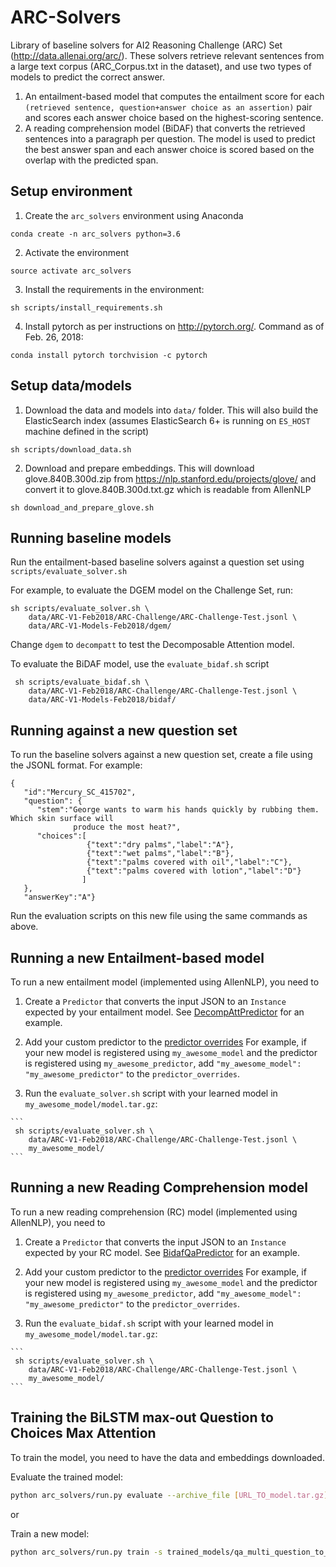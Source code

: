 # ARC-Solvers
Library of baseline solvers for AI2 Reasoning Challenge (ARC) Set (http://data.allenai.org/arc/).
These solvers retrieve relevant sentences from a large text corpus (ARC_Corpus.txt in the
dataset), and use two types of models to predict the correct answer.
 1. An entailment-based model that computes the entailment score for each `(retrieved sentence,
 question+answer choice as an assertion)` pair and scores each answer choice based on the
 highest-scoring sentence.
 2. A reading comprehension model (BiDAF) that converts the retrieved sentences into a paragraph
 per question. The model is used to predict the best answer span and each answer choice is scored
  based on the overlap with the predicted span.
 
 ## Setup environment
 1. Create the `arc_solvers` environment using Anaconda
 
   ```
   conda create -n arc_solvers python=3.6
   ```
 
 2. Activate the environment
 
   ```
   source activate arc_solvers
   ```
 
 3. Install the requirements in the environment: 
 
   ```
   sh scripts/install_requirements.sh
   ```
 
 4. Install pytorch as per instructions on <http://pytorch.org/>. Command as of Feb. 26, 2018:
 
   ```
   conda install pytorch torchvision -c pytorch
   ```
  

 ## Setup data/models
 1. Download the data and models into `data/` folder. This will also build the ElasticSearch
 index (assumes ElasticSearch 6+ is running on `ES_HOST` machine defined in the script)
  ```
  sh scripts/download_data.sh
  ```

 2. Download and prepare embeddings. This will download glove.840B.300d.zip from https://nlp.stanford.edu/projects/glove/ and 
 convert it to glove.840B.300d.txt.gz which is readable from AllenNLP
   ```
  sh download_and_prepare_glove.sh
  ```
  
   
 
 ## Running baseline models
 Run the entailment-based baseline solvers against a question set using `scripts/evaluate_solver.sh`

 For example, to evaluate the DGEM model on the Challenge Set, run:
```
sh scripts/evaluate_solver.sh \
	data/ARC-V1-Feb2018/ARC-Challenge/ARC-Challenge-Test.jsonl \
	data/ARC-V1-Models-Feb2018/dgem/
```
  Change `dgem` to `decompatt` to test the Decomposable Attention model.

 To evaluate the BiDAF model, use the `evaluate_bidaf.sh` script
```
 sh scripts/evaluate_bidaf.sh \
    data/ARC-V1-Feb2018/ARC-Challenge/ARC-Challenge-Test.jsonl \
    data/ARC-V1-Models-Feb2018/bidaf/
```

 
 ## Running against a new question set
 To run the baseline solvers against a new question set, create a file using the JSONL format.
 For example:
 ```
 {
    "id":"Mercury_SC_415702",
    "question": {
       "stem":"George wants to warm his hands quickly by rubbing them. Which skin surface will
               produce the most heat?",
       "choices":[
				  {"text":"dry palms","label":"A"},
				  {"text":"wet palms","label":"B"},
				  {"text":"palms covered with oil","label":"C"},
				  {"text":"palms covered with lotion","label":"D"}
                 ]
    },
    "answerKey":"A"}
 ``` 
  Run the evaluation scripts on this new file using the same commands as above.
  
  
 ## Running a new Entailment-based model
  To run a new entailment model (implemented using AllenNLP), you need to 
   1. Create a `Predictor` that converts the input JSON to an `Instance` expected by your 
   entailment model. See [DecompAttPredictor](arc_solvers/service/predictors/decompatt_qa_predictor.py)
   for an example.
     
   2. Add your custom predictor to the [predictor overrides](arc_solvers/commands/__init__.py#L8)
   For example, if your new model is registered using `my_awesome_model` and the predictor is 
   registered using `my_awesome_predictor`, add `"my_awesome_model": "my_awesome_predictor"` to 
   the `predictor_overrides`.
   
   3. Run the `evaluate_solver.sh` script with your learned model in `my_awesome_model/model.tar.gz`:

    ```
     sh scripts/evaluate_solver.sh \
        data/ARC-V1-Feb2018/ARC-Challenge/ARC-Challenge-Test.jsonl \
        my_awesome_model/
    ```
     
## Running a new Reading Comprehension model
 To run a new reading comprehension (RC) model (implemented using AllenNLP), you need to
   1. Create a `Predictor` that converts the input JSON to an `Instance` expected by your
   RC model. See [BidafQaPredictor](arc_solvers/service/predictors/bidaf_qa_predictor.py)
   for an example.

   2. Add your custom predictor to the [predictor overrides](arc_solvers/commands/__init__.py#L8)
   For example, if your new model is registered using `my_awesome_model` and the predictor is
   registered using `my_awesome_predictor`, add `"my_awesome_model": "my_awesome_predictor"` to
   the `predictor_overrides`.

   3. Run the `evaluate_bidaf.sh` script with your learned model in `my_awesome_model/model.tar.gz`:

    ```
     sh scripts/evaluate_solver.sh \
        data/ARC-V1-Feb2018/ARC-Challenge/ARC-Challenge-Test.jsonl \
        my_awesome_model/
    ``` 
    
    
## Training the BiLSTM max-out Question to Choices Max Attention
To train the model, you need to have the data and embeddings downloaded.

Evaluate the trained model:
```bash
python arc_solvers/run.py evaluate --archive_file [URL_TO_model.tar.gz] --evaluation_data_file data/ARC-V1-Feb2018/ARC-Challenge/ARC-Challenge-Test.jsonl 

```

or

Train a new model:
```bash
python arc_solvers/run.py train -s trained_models/qa_multi_question_to_choices/serialization/ arc_solvers/training_config/qa/multi_choice/reader_qa_multi_choice_max_att_ARC_Chellenge_full.json
```
